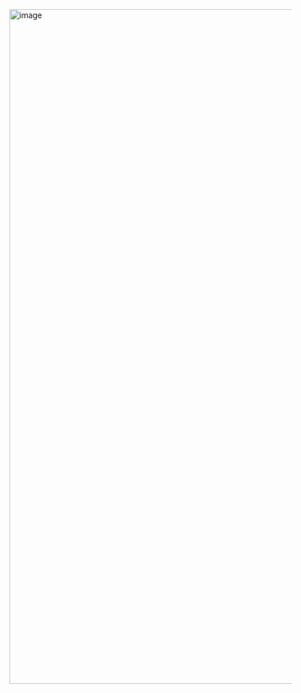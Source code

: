 <img width="1694" height="1204" alt="image" src="https://github.com/user-attachments/assets/67a105d2-c15d-45b9-9f9d-7b8146dba0e3" />
